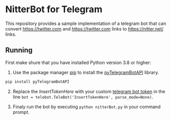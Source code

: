 # NitterBot for Telegram

This repository provides a sample implementation of a telegram bot that can convert https://twitter.com and https://twitter.com links to https://nitter.net/ links.

## Running
First make shure that you have installed Python version 3.8 or higher:

1. Use the package manager [pip](https://pip.pypa.io/en/stable/) to install the [pyTelegramBotAPI](https://pypi.org/project/pyTelegramBotAPI/) library.

```bash
pip install pyTelegramBotAPI
```

2. Replace the *InsertTokenHere* with your custom [telegram bot token](https://www.loginradius.com/blog/engineering/how-to-make-telegram-bot/#making-our-telegram-chatbot) in the line
   ```bot = telebot.TeleBot('InsertTokenHere', parse_mode=None)```.
   
3. Finaly run the bot by executing ```python nitterBot.py``` in your command prompt.


